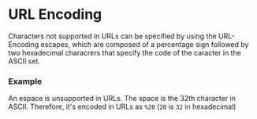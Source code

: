# URL Encoding
Characters not supported in URLs can be specified by using the URL-Encoding escapes, which are composed of a percentage sign followed by two hexadecimal characrers that specify the code of the caracter in the ASCII set.

### Example
An espace is unsupported in URLs. The space is the 32th character in ASCII. Therefore, it's encoded in URLs as `%20` (`20` is `32` in hexadecimal)
